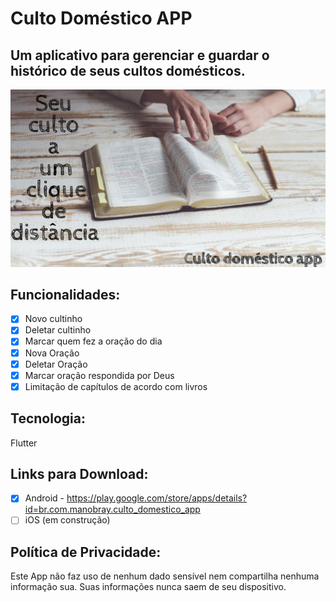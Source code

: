 # Culto Doméstico APP

## Um aplicativo para gerenciar e guardar o histórico de seus cultos domésticos.

![alt text](promo/banner.png?raw=true "promo")

## Funcionalidades:

- [x] Novo cultinho
- [x] Deletar cultinho
- [x] Marcar quem fez a oração do dia
- [x] Nova Oração
- [x] Deletar Oração
- [x] Marcar oração respondida por Deus
- [x] Limitação de capítulos de acordo com livros

## Tecnologia:
Flutter

## Links para Download:
- [X] Android - https://play.google.com/store/apps/details?id=br.com.manobray.culto_domestico_app
- [ ] iOS (em construção)

## Política de Privacidade:

Este App não faz uso de nenhum dado sensível nem compartilha nenhuma informação sua. Suas informações nunca saem de seu dispositivo.
